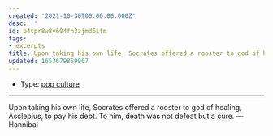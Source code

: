 ```yaml
---
created: '2021-10-30T00:00:00.000Z'
desc: ''
id: b4tpr8w8v604fn3zjmd6ifm
tags:
- excerpts
title: Upon taking his own life, Socrates offered a rooster to god of healing...
updated: 1653679859907
---
```

   
   
- Type: [pop culture](../../topics/pop%20culture.md)   
   
   
---   
   
Upon taking his own life, Socrates offered a rooster to god of healing, Asclepius, to pay his debt. To him, death was not defeat but a cure. — Hannibal